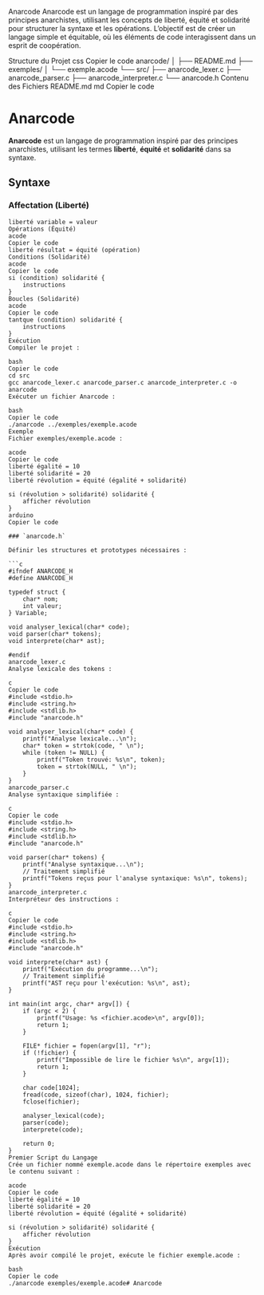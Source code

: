 

Anarcode
Anarcode est un langage de programmation inspiré par des principes anarchistes, utilisant les concepts de liberté, équité et solidarité pour structurer la syntaxe et les opérations. L’objectif est de créer un langage simple et équitable, où les éléments de code interagissent dans un esprit de coopération.

Structure du Projet
css
Copier le code
anarcode/
│
├── README.md
├── exemples/
│   └── exemple.acode
└── src/
    ├── anarcode_lexer.c
    ├── anarcode_parser.c
    ├── anarcode_interpreter.c
    └── anarcode.h
Contenu des Fichiers
README.md
md
Copier le code
# Anarcode

**Anarcode** est un langage de programmation inspiré par des principes anarchistes, utilisant les termes **liberté**, **équité** et **solidarité** dans sa syntaxe.

## Syntaxe

### Affectation (Liberté)

```acode
liberté variable = valeur
Opérations (Équité)
acode
Copier le code
liberté résultat = équité (opération)
Conditions (Solidarité)
acode
Copier le code
si (condition) solidarité {
    instructions
}
Boucles (Solidarité)
acode
Copier le code
tantque (condition) solidarité {
    instructions
}
Exécution
Compiler le projet :

bash
Copier le code
cd src
gcc anarcode_lexer.c anarcode_parser.c anarcode_interpreter.c -o anarcode
Exécuter un fichier Anarcode :

bash
Copier le code
./anarcode ../exemples/exemple.acode
Exemple
Fichier exemples/exemple.acode :

acode
Copier le code
liberté égalité = 10
liberté solidarité = 20
liberté révolution = équité (égalité + solidarité)

si (révolution > solidarité) solidarité {
    afficher révolution
}
arduino
Copier le code

### `anarcode.h`

Définir les structures et prototypes nécessaires :

```c
#ifndef ANARCODE_H
#define ANARCODE_H

typedef struct {
    char* nom;
    int valeur;
} Variable;

void analyser_lexical(char* code);
void parser(char* tokens);
void interprete(char* ast);

#endif
anarcode_lexer.c
Analyse lexicale des tokens :

c
Copier le code
#include <stdio.h>
#include <string.h>
#include <stdlib.h>
#include "anarcode.h"

void analyser_lexical(char* code) {
    printf("Analyse lexicale...\n");
    char* token = strtok(code, " \n");
    while (token != NULL) {
        printf("Token trouvé: %s\n", token);
        token = strtok(NULL, " \n");
    }
}
anarcode_parser.c
Analyse syntaxique simplifiée :

c
Copier le code
#include <stdio.h>
#include <string.h>
#include <stdlib.h>
#include "anarcode.h"

void parser(char* tokens) {
    printf("Analyse syntaxique...\n");
    // Traitement simplifié
    printf("Tokens reçus pour l'analyse syntaxique: %s\n", tokens);
}
anarcode_interpreter.c
Interpréteur des instructions :

c
Copier le code
#include <stdio.h>
#include <string.h>
#include <stdlib.h>
#include "anarcode.h"

void interprete(char* ast) {
    printf("Exécution du programme...\n");
    // Traitement simplifié
    printf("AST reçu pour l'exécution: %s\n", ast);
}

int main(int argc, char* argv[]) {
    if (argc < 2) {
        printf("Usage: %s <fichier.acode>\n", argv[0]);
        return 1;
    }

    FILE* fichier = fopen(argv[1], "r");
    if (!fichier) {
        printf("Impossible de lire le fichier %s\n", argv[1]);
        return 1;
    }

    char code[1024];
    fread(code, sizeof(char), 1024, fichier);
    fclose(fichier);

    analyser_lexical(code);
    parser(code);
    interprete(code);

    return 0;
}
Premier Script du Langage
Crée un fichier nommé exemple.acode dans le répertoire exemples avec le contenu suivant :

acode
Copier le code
liberté égalité = 10
liberté solidarité = 20
liberté révolution = équité (égalité + solidarité)

si (révolution > solidarité) solidarité {
    afficher révolution
}
Exécution
Après avoir compilé le projet, exécute le fichier exemple.acode :

bash
Copier le code
./anarcode exemples/exemple.acode#   A n a r c o d e 
 
 
